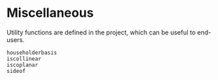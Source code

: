 # Miscellaneous

Utility functions are defined in the project, which
can be useful to end-users.

```@docs
householderbasis
iscollinear
iscoplanar
sideof
```